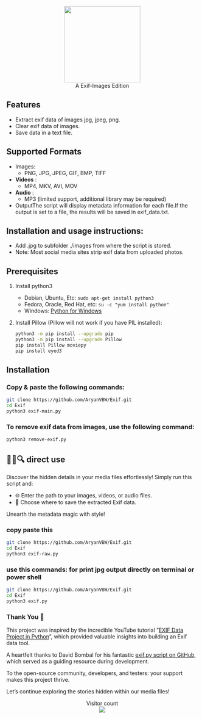 <p align="center">
<img src="https://github.com/AryanVBW/Exif/releases/download/Exif/ExIF-Logo_BackgroundWhite.png" height="200"><br>
  A Exif-Images Edition
</p>


## Features
- Extract exif data of images jpg, jpeg, png.
- Clear exif data of images.
- Save data in a text file.
## Supported Formats
 - Images:
     - PNG, JPG, JPEG, GIF, BMP, TIFF
 - **Videos** :
     - MP4, MKV, AVI, MOV
 - **Audio** :
     - MP3 (limited support, additional library may be required)
 - OutputThe script will display metadata information for each file.If the output is set to a file, the results will be saved in exif_data.txt.
## Installation and usage instructions:
- Add .jpg to subfolder ./images from where the script is stored. 
- Note: Most social media sites strip exif data from uploaded photos.

## Prerequisites 
1. Install python3
   - Debian, Ubuntu, Etc: `sudo apt-get install python3`
   - Fedora, Oracle, Red Hat, etc: `su -c "yum install python"`
   - Windows: [Python for Windows](https://www.python.org/downloads/windows/)

2. Install Pillow (Pillow will not work if you have PIL installed):
   ```bash 
   python3 -m pip install --upgrade pip
   python3 -m pip install --upgrade Pillow
   pip install Pillow moviepy
   pip install eyed3
   ```

## Installation 

### Copy & paste the following commands:

```bash
git clone https://github.com/AryanVBW/Exif.git
cd Exif
python3 exif-main.py
```

### To remove exif data from images, use the following command:
```bash
python3 remove-exif.py
```
## 📸🎥🔍 direct use 

Discover the hidden details in your media files effortlessly! Simply run this script and:

  - 🌐 Enter the path to your images, videos, or audio files.
  - 💾 Choose where to save the extracted Exif data.

Unearth the metadata magic with style!
### copy paste this 
```bash
git clone https://github.com/AryanVBW/Exif.git
cd Exif
python3 exif-raw.py
```
### use this commands: for print jpg output directly on terminal or power shell 
```bash
git clone https://github.com/AryanVBW/Exif.git
cd Exif
python3 exif.py
```

### Thank You 🙏

This project was inspired by the incredible YouTube tutorial ”[EXIF Data Project in Python](https://youtu.be/A_itRNhbgZk?si=sHaWhNV9tn4cVwWC)”, which provided valuable insights into building an Exif data tool.

A heartfelt thanks to David Bombal for his fantastic [exif.py script on GitHub](https://github.com/davidbombal/red-python-scripts/blob/main/exif.py), which served as a guiding resource during development.

To the open-source community, developers, and testers: your support makes this project thrive.

Let’s continue exploring the stories hidden within our media files!
<p align="center"> 
  Visitor count<br>
  <img src="https://profile-counter.glitch.me/Aryanvbw/count.svg" />
</p>
